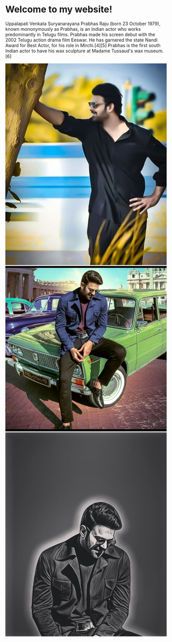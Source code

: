 # Welcome to my website!

Uppalapati Venkata Suryanarayana Prabhas Raju (born 23 October   1979), known mononymously as Prabhas, is an Indian actor who   works predominantly in Telugu films. Prabhas made his screen debut with the 2002 Telugu action drama film Eeswar. He has garnered the state Nandi Award for Best Actor, for his role in Mirchi.[4][5] Prabhas is the first south Indian actor to have his wax sculpture at Madame Tussaud's wax museum.[6]

![my hero prabhas](prabhas-01.jpg)
![my hero photo](prabhas-02.jpg)
![our darling](prabhas-03.jpg)